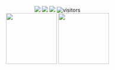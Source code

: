<div align="center"> <img src="https://img.shields.io/badge/-HTML5-E34F26?style=flat-square&logo=html5&logoColor=white" /> <img src="https://img.shields.io/badge/-CSS3-1572B6?style=flat-square&logo=css3" /> <img src="https://img.shields.io/badge/-JavaScript-oringe?style=flat-square&logo=javascript" /> <img src="https://visitor-badge.glitch.me/badge?page_id=Evanzew" alt="visitors"/> </div>


<div align="center">
  <img height="137px" src="https://github-readme-stats.vercel.app/api?username=Evanzew&show_icons=true&theme=tokyonight" />
  <img height="137px" src="https://github-readme-stats.vercel.app/api/top-langs/?username=anuraghazra&layout=compact" />
</div>
